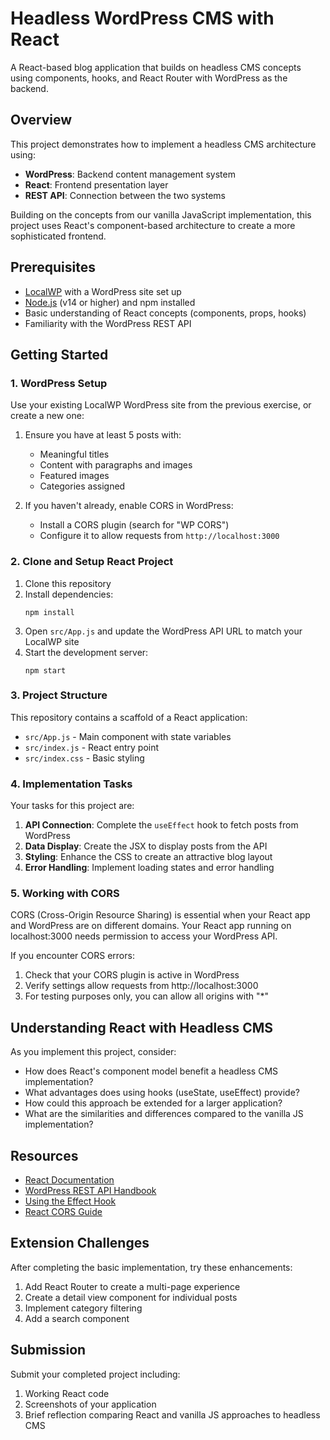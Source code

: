# Headless WordPress CMS with React

A React-based blog application that builds on headless CMS concepts using components, hooks, and React Router with WordPress as the backend.

## Overview

This project demonstrates how to implement a headless CMS architecture using:
- **WordPress**: Backend content management system
- **React**: Frontend presentation layer
- **REST API**: Connection between the two systems

Building on the concepts from our vanilla JavaScript implementation, this project uses React's component-based architecture to create a more sophisticated frontend.

## Prerequisites

- [LocalWP](https://localwp.com/) with a WordPress site set up
- [Node.js](https://nodejs.org/) (v14 or higher) and npm installed
- Basic understanding of React concepts (components, props, hooks)
- Familiarity with the WordPress REST API

## Getting Started

### 1. WordPress Setup

Use your existing LocalWP WordPress site from the previous exercise, or create a new one:
1. Ensure you have at least 5 posts with:
   - Meaningful titles
   - Content with paragraphs and images
   - Featured images
   - Categories assigned

2. If you haven't already, enable CORS in WordPress:
   - Install a CORS plugin (search for "WP CORS")
   - Configure it to allow requests from `http://localhost:3000`

### 2. Clone and Setup React Project

1. Clone this repository
2. Install dependencies:
   ```
   npm install
   ```
3. Open `src/App.js` and update the WordPress API URL to match your LocalWP site
4. Start the development server:
   ```
   npm start
   ```

### 3. Project Structure

This repository contains a scaffold of a React application:

- `src/App.js` - Main component with state variables
- `src/index.js` - React entry point
- `src/index.css` - Basic styling

### 4. Implementation Tasks

Your tasks for this project are:

1. **API Connection**: Complete the `useEffect` hook to fetch posts from WordPress
2. **Data Display**: Create the JSX to display posts from the API
3. **Styling**: Enhance the CSS to create an attractive blog layout
4. **Error Handling**: Implement loading states and error handling

### 5. Working with CORS

CORS (Cross-Origin Resource Sharing) is essential when your React app and WordPress are on different domains. Your React app running on localhost:3000 needs permission to access your WordPress API.

If you encounter CORS errors:
1. Check that your CORS plugin is active in WordPress
2. Verify settings allow requests from http://localhost:3000
3. For testing purposes only, you can allow all origins with "*"

## Understanding React with Headless CMS

As you implement this project, consider:

- How does React's component model benefit a headless CMS implementation?
- What advantages does using hooks (useState, useEffect) provide?
- How could this approach be extended for a larger application?
- What are the similarities and differences compared to the vanilla JS implementation?

## Resources

- [React Documentation](https://reactjs.org/docs/getting-started.html)
- [WordPress REST API Handbook](https://developer.wordpress.org/rest-api/)
- [Using the Effect Hook](https://reactjs.org/docs/hooks-effect.html)
- [React CORS Guide](https://create-react-app.dev/docs/proxying-api-requests-in-development/)

## Extension Challenges

After completing the basic implementation, try these enhancements:

1. Add React Router to create a multi-page experience
2. Create a detail view component for individual posts
3. Implement category filtering
4. Add a search component

## Submission

Submit your completed project including:
1. Working React code
2. Screenshots of your application
3. Brief reflection comparing React and vanilla JS approaches to headless CMS
